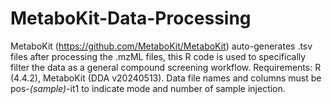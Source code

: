 # MetaboKit-Data-Processing

MetaboKit (https://github.com/MetaboKit/MetaboKit) auto-generates .tsv files after processing the .mzML files, this R code is used to specifically filter the data as a general compound screening workflow.
Requirements: R (4.4.2), MetaboKit (DDA v20240513). Data file names and columns must be pos-_(sample)_-it1 to indicate mode and number of sample injection.
